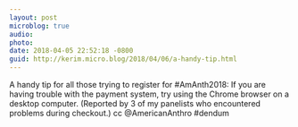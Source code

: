 ```yaml
---
layout: post
microblog: true
audio: 
photo: 
date: 2018-04-05 22:52:18 -0800
guid: http://kerim.micro.blog/2018/04/06/a-handy-tip.html
---
```

A handy tip for all those trying to register for #AmAnth2018: If you are having trouble with the payment system, try using the Chrome browser on a desktop computer. (Reported by 3 of my panelists who encountered problems during checkout.) cc @AmericanAnthro #dendum 
